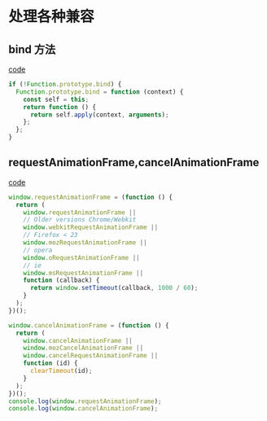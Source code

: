 # 处理各种兼容 



## bind 方法
[code](https://codepen.io/xiangxinji/pen/MWaKewE)
```javascript 
if (!Function.prototype.bind) {
  Function.prototype.bind = function (context) {
    const self = this;
    return function () {
      return self.apply(context, arguments);
    };
  };
}
```




## requestAnimationFrame,cancelAnimationFrame 
[code](https://codepen.io/xiangxinji/pen/YzywWjy)
```javascript 
window.requestAnimationFrame = (function () {
  return (
    window.requestAnimationFrame ||
    // Older versions Chrome/Webkit
    window.webkitRequestAnimationFrame ||
    // Firefox < 23
    window.mozRequestAnimationFrame ||
    // opera
    window.oRequestAnimationFrame ||
    // ie
    window.msRequestAnimationFrame ||
    function (callback) {
      return window.setTimeout(callback, 1000 / 60);
    }
  );
})();

window.cancelAnimationFrame = (function () {
  return (
    window.cancelAnimationFrame ||
    window.mozCancelAnimationFrame ||
    window.cancelRequestAnimationFrame ||
    function (id) {
      clearTimeout(id);
    }
  );
})();
console.log(window.requestAnimationFrame);
console.log(window.cancelAnimationFrame);

```


